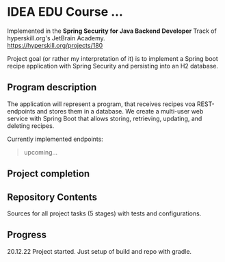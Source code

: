 # IDEA EDU Course ...

Implemented in the <b>Spring Security for Java Backend Developer</b> Track of hyperskill.org's JetBrain Academy.<br>
https://hyperskill.org/projects/180

Project goal (or rather my interpretation of it) is to implement a Spring boot recipe application with Spring Security
and persisting into an H2 database.

## Program description

The application will represent a program, that receives recipes voa REST-endpoints and stores them in a database.
We create a multi-user web service with Spring Boot that allows storing, retrieving, updating, and deleting recipes.

Currently implemented endpoints:

> upcoming...

## Project completion

[# Project was completed on 19.06.22.]: #

## Repository Contents

Sources for all project tasks (5 stages) with tests and configurations.

## Progress

20.12.22 Project started. Just setup of build and repo with gradle.
